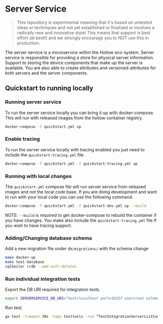 # Server Service

> This repository is experimental meaning that it's based on untested ideas or techniques and not yet established or finalized or involves a radically new and innovative style!
> This means that support is best effort (at best!) and we strongly encourage you to NOT use this in production.

The server service is a microservice within the Hollow eco-system. Server service is responsible for providing a store for physical server information. Support to storing the device components that make up the server is available. You are also able to create attributes and versioned-attributes for both servers and the server components.

## Quickstart to running locally

### Running server service

To run the server service locally you can bring it up with docker-compose. This will run with released images from the hollow container registry.

```bash
docker-compose -f quickstart.yml up
```
### Enable tracing

To run the server service locally with tracing enabled you just need to include the `quickstart-tracing.yml` file.

```bash
docker-compose -f quickstart.yml -f quickstart-tracing.yml up
```

### Running with local changes

The `quickstart.yml` compose file will run server service from released images and not the local code base. If you are doing development and want to run with your local code you can use the following command.

```bash
docker-compose -f quickstart.yml -f quickstart-dev.yml up --build
```

NOTE: `--build` is required to get docker-compose to rebuild the container if you have changes. You make also include the `quickstart-tracing.yml` file if you wish to have tracing support.


### Adding/Changing database schema

Add a new migration file under `db/migrations/` with the schema change

```bash
make docker-up
make test-database
sqlboiler crdb --add-soft-deletes
```

### Run individual integration tests

Export the DB URI required for integration tests.

```bash
export SERVERSERVICE_DB_URI="host=localhost port=26257 user=root sslmode=disable dbname=serverservice_test"
```

Run test.

```bash
go test -timeout 30s -tags testtools -run ^TestIntegrationServerListComponents$ go.hollow.sh/serverservice/pkg/api/v1 -v
```
